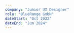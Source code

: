```yaml
---
company: "Junior UX Designer"
role: "BlueRange GmbH"
dateStart: "Oct 2022"
dateEnd: "Jun 2024"
---
```


<!-- Sit amet consectetur adipisicing elit. Iure illo neque tempora, voluptatem est quaerat voluptas praesentium ipsa dolorem dignissimos nulla ratione distinctio quae maiores eligendi nostrum? Quibusdam, debitis voluptatum, lorem ipsum dolor. -->
